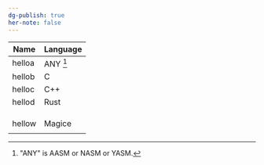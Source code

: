 ```yaml
---
dg-publish: true
her-note: false
---
```


| Name | Language |
| ---- | ---- |
| helloa | ANY [^1] |
| hellob | C |
| helloc | C++ |
| hellod | Rust |
|  |  |
|  |  |
|  |  |
| hellow | Magice |
|  |  |






<!-- -->

[^1]:  "ANY" is AASM or NASM or YASM.
